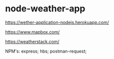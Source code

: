 # node-weather-app
https://wether-application-nodejs.herokuapp.com/


https://www.mapbox.com/

https://weatherstack.com/

NPM's:
express;
hbs;
postman-request;
